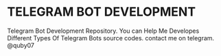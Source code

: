 # TELEGRAM BOT DEVELOPMENT
Telegram Bot Development Repository.
You can Help Me Developes Different Types Of Telegram Bots source codes.
contact me on telegram. @quby07
